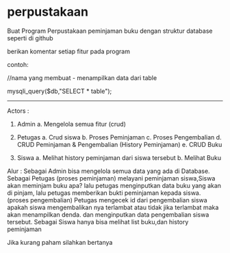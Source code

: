 # perpustakaan

Buat Program Perpustakaan peminjaman buku dengan struktur database seperti di github 

berikan komentar setiap fitur pada program

contoh:

//nama yang membuat - menampilkan data dari table

mysqli_query($db,"SELECT * table");



---------------------------
Actors :
1. Admin
  a. Mengelola semua fitur (crud)
  
2. Petugas
  a. Crud siswa
  b. Proses Peminjaman
  c. Proses Pengembalian
  d. CRUD Peminjaman & Pengembalian (History Peminjaman)
  e. CRUD Buku
  
3. Siswa
  a. Melihat history peminjaman dari siswa tersebut
  b. Melihat Buku
  
  
  Alur : 
  Sebagai Admin bisa mengelola semua data yang ada di Database.
  Sebagai Petugas (proses peminjaman) melayani peminjaman siswa,Siswa akan meminjam buku apa? lalu petugas menginputkan data buku yang akan di pinjam, lalu petugas memberikan bukti peminjaman kepada siswa. (proses pengembalian) Petugas mengecek id dari pengembalian siswa apakah siswa mengembalikan nya terlambat atau tidak jika terlambat maka akan menampilkan denda. dan menginputkan data pengembalian siswa tersebut.
  Sebagai Siswa hanya bisa melihat list buku,dan history peminjaman 
  
  
  
  
  
  Jika kurang paham silahkan bertanya
